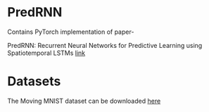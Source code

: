 # PredRNN


Contains PyTorch implementation of paper-

PredRNN: Recurrent Neural Networks for Predictive Learning using Spatiotemporal LSTMs
[link](https://papers.nips.cc/paper/6689-predrnn-recurrent-neural-networks-for-predictive-learning-using-spatiotemporal-lstms)


# Datasets
The Moving MNIST dataset can be downloaded [here](http://www.cs.toronto.edu/~nitish/unsupervised_video/)
